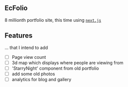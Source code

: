 ## EcFolio

8 millionth portfolio site, this time using [`next.js`](https://nextjs.org/)

## Features

... that I intend to add

- [ ] Page view count
- [ ] 3d map which displays where people are viewing from
- [ ] 'StarryNight' component from old portfolio
- [ ] add some old photos
- [ ] analytics for blog and gallery
